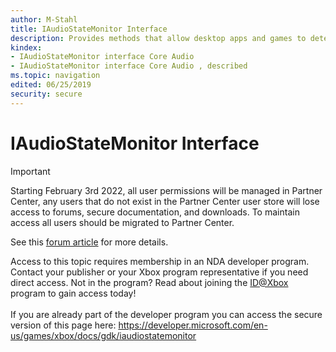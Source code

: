 ```yaml
---
author: M-Stahl
title: IAudioStateMonitor Interface
description: Provides methods that allow desktop apps and games to determine the time their audio streams' sound levels are modified by the system.
kindex:
- IAudioStateMonitor interface Core Audio
- IAudioStateMonitor interface Core Audio , described
ms.topic: navigation
edited: 06/25/2019
security: secure
---
```


# IAudioStateMonitor Interface
> [!IMPORTANT]
> Starting February 3rd 2022, all user permissions will be managed in Partner Center, any users that do not exist in the Partner Center user store will lose access to forums, secure documentation, and downloads. To maintain access all users should be migrated to Partner Center. <p></p>See this <a href="https://forums.xboxlive.com/articles/132187/breaking-change-user-access-for-forums-secure-docu.html">forum article</a> for more details.  

 Access to this topic requires membership in an NDA developer program. Contact your publisher or your Xbox program representative if you need direct access. Not in the program? Read about joining the <a href="https://www.xbox.com/Developers/id">ID@Xbox</a> program to gain access today!  <br/><br/>If you are already part of the developer program you can access the secure version of this page here: <a target="_blank" href="https://developer.microsoft.com/en-us/games/xbox/docs/gdk/iaudiostatemonitor">https://developer.microsoft.com/en-us/games/xbox/docs/gdk/iaudiostatemonitor</a>